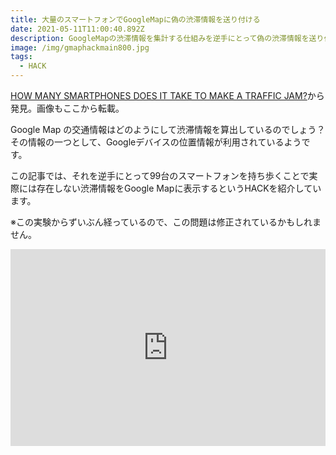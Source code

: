 ```yaml
---
title: 大量のスマートフォンでGoogleMapに偽の渋滞情報を送り付ける
date: 2021-05-11T11:00:40.892Z
description: GoogleMapの渋滞情報を集計する仕組みを逆手にとって偽の渋滞情報を送り付けるという事例を紹介します。
image: /img/gmaphackmain800.jpg
tags:
  - HACK
---
```

[HOW MANY SMARTPHONES DOES IT TAKE TO MAKE A TRAFFIC JAM?](https://hackaday.com/2020/02/03/how-many-smartphones-does-it-take-to-make-a-traffic-jam/)から発見。画像もここから転載。

Google Map の交通情報はどのようにして渋滞情報を算出しているのでしょう？その情報の一つとして、Googleデバイスの位置情報が利用されているようです。

この記事では、それを逆手にとって99台のスマートフォンを持ち歩くことで実際には存在しない渋滞情報をGoogle Mapに表示するというHACKを紹介しています。

※この実験からずいぶん経っているので、この問題は修正されているかもしれません。

<iframe width="100%" height="315" src="https://www.youtube.com/embed/k5eL_al_m7Q" frameborder="0" allow="accelerometer; autoplay; clipboard-write; encrypted-media; gyroscope; picture-in-picture" allowfullscreen></iframe>
